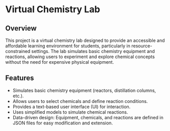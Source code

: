 # Virtual Chemistry Lab

## Overview

This project is a virtual chemistry lab designed to provide an accessible and affordable learning environment for students, particularly in resource-constrained settings. The lab simulates basic chemistry equipment and reactions, allowing users to experiment and explore chemical concepts without the need for expensive physical equipment.

## Features

*   Simulates basic chemistry equipment (reactors, distillation columns, etc.).
*   Allows users to select chemicals and define reaction conditions.
*   Provides a text-based user interface (UI) for interaction.
*   Uses simplified models to simulate chemical reactions.
*   Data-driven design: Equipment, chemicals, and reactions are defined in JSON files for easy modification and extension.